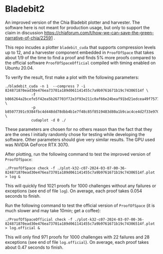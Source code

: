 # Bladebit2
An improved version of the Chia Bladebit plotter and harvester. The software here is not meant for production usage, but only to support the claim in discussion https://chiaforum.com/t/how-we-can-save-the-green-narrative-of-chia/22591 .

This repo incudes a plotter `bladebit_cuda` that supports compression levels up to 12, and a harvester component embedded in `ProofOfSpace` that takes about 1/9 of the time to find a proof and finds 5% more proofs compared to the official software `ProofOfSpaceOfficial` compiled with timing enabled on Ubuntu 20.04.

To verify the result, first make a plot with the following parameters:
```
./bladebit_cuda -n 1  --compress 7 -i 824871870ead30e476ea73701a189d061141455c7a9b9761671b19c74306514f \
			-f b866264a2bcefe5f42ea5b267703f72e3f93e211c0af66e24beaf91bd21edcea49f75775f676db3e4828c9aab92d96c5 \
			-p b85077391c9384fbc4d448dd78dbb4b1e7f48c85f8519483d80a1b9cac4ce4d2f33e970fc20596ca2358aeafa3594567 \
			cudaplot -d 0 ./
```
These parameters are chosen for no others reason than the fact that they are the ones I initially randomly chose for testing while developing the software. Other parameters should give very similar results. The GPU used was NVIDIA GeForce RTX 3070.

After plotting, run the following command to test the improved version of `ProofOfSpace`:
```
./ProofOfSpace check -f ./plot-k32-c07-2024-03-07-00-36-824871870ead30e476ea73701a189d061141455c7a9b9761671b19c74306514f.plot > log &
```
This will quickly find 1021 proofs for 1000 challenges without any failures or exceptions (see end of file `log`). On average, each proof takes 0.054 seconds to finish.

Run the following command to test the official version of `ProofOfSpace` (it is much slower and may take 10min; get a coffee):
```
./ProofOfSpaceOfficial check -f ./plot-k32-c07-2024-03-07-00-36-824871870ead30e476ea73701a189d061141455c7a9b9761671b19c74306514f.plot > log.official &
```
This will only find 971 proofs for 1000 challenges with 22 failures and 28 exceptions (see end of file `log.official`). On average, each proof takes about 0.47 seconds to finish.

